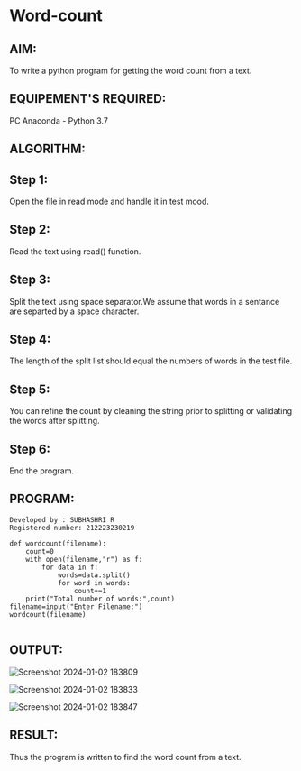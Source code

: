 # Word-count
## AIM:
To write a python program for getting the word count from a text.

## EQUIPEMENT'S REQUIRED:
PC Anaconda - Python 3.7

## ALGORITHM:
## Step 1:
Open the file in read mode and handle it in test mood.

## Step 2:
Read the text using read() function.

## Step 3:
Split the text using space separator.We assume that words in a sentance are separted by a space character.

## Step 4:
The length of the split list should equal the numbers of words in the test file.

## Step 5:
You can refine the count by cleaning the string prior to splitting or validating the words after splitting.

## Step 6:
End the program.

## PROGRAM:
```
Developed by : SUBHASHRI R
Registered number: 212223230219

def wordcount(filename):
    count=0
    with open(filename,"r") as f:
        for data in f:
            words=data.split()
            for word in words:
                count+=1
    print("Total number of words:",count)
filename=input("Enter Filename:")
wordcount(filename)


```

## OUTPUT:


![Screenshot 2024-01-02 183809](https://github.com/SubhashriRavichandran10/Word-count/assets/145743413/46bf980a-31d4-43fa-a8f5-886e2ad36519)

![Screenshot 2024-01-02 183833](https://github.com/SubhashriRavichandran10/Word-count/assets/145743413/917932f6-0510-4ffb-89fe-19bfa7f54db7)

![Screenshot 2024-01-02 183847](https://github.com/SubhashriRavichandran10/Word-count/assets/145743413/b7e0ba18-9cb5-4d50-9d8e-482467216a3e)


## RESULT:
Thus the program is written to find the word count from a text.
